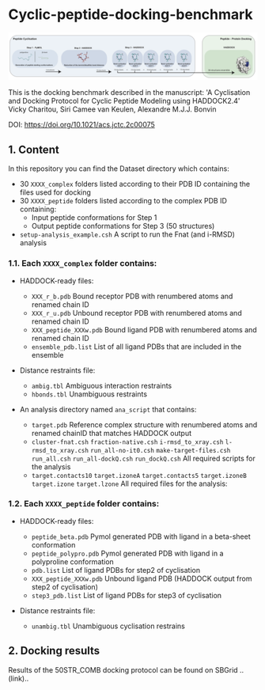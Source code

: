 

# Cyclic-peptide-docking-benchmark

![This is an image](https://github.com/haddocking/cyclic-peptides/blob/main/cyclic_peptide_banner.png)

This is the docking benchmark described in the manuscript:
'A Cyclisation and Docking Protocol for Cyclic Peptide Modeling using HADDOCK2.4'
Vicky Charitou, Siri Camee van Keulen, Alexandre M.J.J. Bonvin

DOI: https://doi.org/10.1021/acs.jctc.2c00075


## 1. Content 
In this repository you can find the Dataset directory which contains:

* 30 `XXXX_complex` folders listed according to their PDB ID containing the files used for docking
* 30 `XXXX_peptide` folders listed according to the complex PDB ID containing:
	* Input peptide conformations for Step 1
	* Output peptide conformations for Step 3 (50 structures)
* `setup-analysis_example.csh` A script to run the Fnat (and i-RMSD) analysis 

### 1.1. Each `XXXX_complex` folder contains: 

* HADDOCK-ready files:
	* `XXX_r_b.pdb` Bound receptor PDB with renumbered atoms and renamed chain ID
	* `XXX_r_u.pdb` Unbound receptor PDB with renumbered atoms and renamed chain ID
	* `XXX_peptide_XXXw.pdb` Bound ligand PDB with renumbered atoms and renamed chain ID
	* `ensemble_pdb.list` List of all ligand PDBs that are included in the ensemble
		
* Distance restraints file:
	* `ambig.tbl` Ambiguous interaction restraints
	* `hbonds.tbl` Unambiguous restraints

* An analysis directory named `ana_script` that contains:
	* `target.pdb` Reference complex structure with renumbered atoms and renamed chainID that matches HADDOCK output
	* `cluster-fnat.csh` `fraction-native.csh` `i-rmsd_to_xray.csh` `l-rmsd_to_xray.csh` `run_all-no-it0.csh` `make-target-files.csh` `run_all.csh` `run_all-dockQ.csh` `run_dockQ.csh` All required scripts for the analysis
	* `target.contacts10` `target.izoneA` `target.contacts5` `target.izoneB` `target.izone` `target.lzone` All required files for the analysis: 

### 1.2. Each `XXXX_peptide` folder contains:

* HADDOCK-ready files:
	* `peptide_beta.pdb` Pymol generated PDB with ligand in a beta-sheet conformation
	* `peptide_polypro.pdb` Pymol generated PDB with ligand in a polyproline conformation
	* `pdb.list` List of ligand PDBs for step2 of cyclisation
	* `XXX_peptide_XXXw.pdb` Unbound ligand PDB (HADDOCK output from step2 of cyclisation)
	* `step3_pdb.list` List of ligand PDBs for step3 of cyclisation

*  Distance restraints file:
	* `unambig.tbl` Unambiguous cyclisation restrains

## 2. Docking results 
Results of the 50STR_COMB docking protocol can be found on SBGrid ..(link)..
